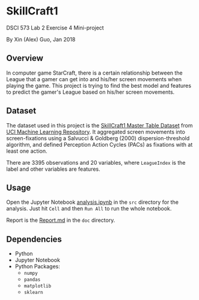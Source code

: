 # SkillCraft1

DSCI 573 Lab 2 Exercise 4 Mini-project

By Xin (Alex) Guo, Jan 2018

## Overview

In computer game StarCraft, there is a certain relationship between the League that a gamer can get into and his/her screen movements when playing the game. This project is trying to find the best model and features to predict the gamer's League based on his/her screen movements.

## Dataset

The dataset used in this project is the [SkillCraft1 Master Table Dataset](http://archive.ics.uci.edu/ml/datasets/SkillCraft1+Master+Table+Dataset) from [UCI Machine Learning Repository](http://archive.ics.uci.edu/ml/datasets.html). It aggregated screen movements into screen-fixations using a Salvucci & Goldberg (2000) dispersion-threshold algorithm, and defined Perception Action Cycles (PACs) as fixations with at least one action. 

There are 3395 observations and 20 variables, where `LeagueIndex` is the label and other variables are features.

## Usage

Open the Jupyter Notebook [analysis.ipynb](https://github.com/alexguoxin/SkillCraft1/blob/master/src/analysis.ipynb) in the `src` directory for the analysis. Just hit `Cell` and then `Run All` to run the whole notebook.

Report is the [Report.md](https://github.com/alexguoxin/SkillCraft1/blob/master/doc/Report.md) in the `doc` directory.

## Dependencies

- Python
- Jupyter Notebook
- Python Packages:
	- `numpy`
	- `pandas`
	- `matplotlib`
	- `sklearn`